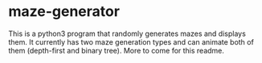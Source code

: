# maze-generator

This is a python3 program that randomly generates mazes and displays them. It currently has two maze generation types and can animate both of them (depth-first and binary tree). More to come for this readme.
